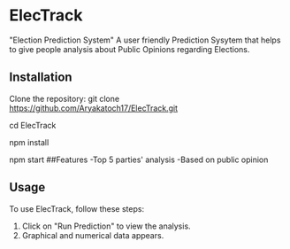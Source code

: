 # ElecTrack
"Election Prediction System"
A user friendly Prediction Sysytem that helps to give people analysis about Public Opinions regarding Elections.
## Installation
 Clone the repository:
 git clone https://github.com/Aryakatoch17/ElecTrack.git
 
 cd ElecTrack

npm install

npm start
##Features
-Top 5 parties' analysis
-Based on public opinion

## Usage

To use ElecTrack, follow these steps:

1. Click on "Run Prediction" to view the analysis.
2. Graphical and numerical data appears.
